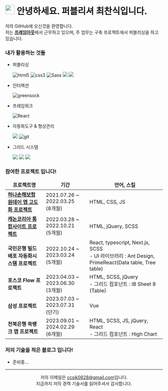 <div>
  <h1>
    <img src="https://emojis.slackmojis.com/emojis/images/1531849430/4246/blob-sunglasses.gif?1531849430" width="30"/> 안녕하세요. 퍼블리셔 최찬식입니다.
  </h1>

  <p>
    저의 GitHub에 오신것을 환영합니다. </br> 
    저는 <b><a href="http://frameout.com" target="_blank">프레임아웃</a></b>에서 근무하고 있으며, 주 업무는 구축 프로젝트에서 퍼블리싱을 하고 있습니다.
  <p>
</div>

<div>
  <h3>내가 활용하는 것들</h3>
  <ul>
    <li>
      <p>퍼블리싱</p>
      <div>
        <img alt="html5" src="https://img.shields.io/badge/-HTML-E34F26?style=flat-square&logo=html5&logoColor=white" />
        <img alt="css3" src="https://img.shields.io/badge/-CSS-1572B6?style=flat-square&logo=css3&logoColor=white" />
        <img alt="Sass" src="https://camo.githubusercontent.com/40a7829e7827c09f70eb03b3f3725aa0ad9520f22173f8858250ad29f94b1417/68747470733a2f2f696d672e736869656c64732e696f2f62616467652f2d536173732d4343363639393f7374796c653d666c61742d737175617265266c6f676f3d73617373266c6f676f436f6c6f723d7768697465" data-canonical-src="https://img.shields.io/badge/-Sass-CC6699?style=flat-square&amp;logo=sass&amp;logoColor=white" style="max-width: 100%;">
        <img src="https://img.shields.io/badge/Javascript-F7DF1E?style=flat-square&amp;logo=Javascript&amp;logoColor=black">
        <img src="https://camo.githubusercontent.com/24cf575173fed0336d136c306273c51ca2ab2ac2aaf0e3aaf99b2b06b34e3c35/68747470733a2f2f696d672e736869656c64732e696f2f62616467652f6a71756572792d3037363941443f7374796c653d666c6174266c6f676f3d6a7175657279266c6f676f436f6c6f723d7768697465" data-canonical-src="https://img.shields.io/badge/jquery-61DAFB?style=flat&amp;logo=jquery&amp;logoColor=white" style="max-width: 100%;">
      </div>
    </li>
    <li>
      <p>인터렉션</p>
      <div>
        <img alt="greensock" src="https://img.shields.io/badge/-GSAP-88CE02?style=flat-square&logo=greensock&logoColor=black" />
      </div>
    </li>
    <li>
      <p>프레임워크</p>
      <div>
        <img alt="React" src="https://camo.githubusercontent.com/fa7c4294c987f56c6bcae98942266f5264f81f9abf5bb9da77ae69aefdcfc94a/68747470733a2f2f696d672e736869656c64732e696f2f62616467652f2d52656163742d3435623864383f7374796c653d666c61742d737175617265266c6f676f3d7265616374266c6f676f436f6c6f723d7768697465" data-canonical-src="https://img.shields.io/badge/-React-45b8d8?style=flat-square&amp;logo=react&amp;logoColor=white" style="max-width: 100%;">
      </div>
    </li>
    <li>
      <p>자동화도구 & 형상관리</p>
      <div>
        <img src="https://img.shields.io/badge/-Gulp-CF4647?style=flat-square&amp;logo=gulp&amp;logoColor=white">
        <img alt="git" src="https://camo.githubusercontent.com/3d4a55e7d45198177f13f9f10c536edd2970c43d753759585e3391d04677e56d/68747470733a2f2f696d672e736869656c64732e696f2f62616467652f2d4769742d4630353033323f7374796c653d666c61742d737175617265266c6f676f3d676974266c6f676f436f6c6f723d7768697465" data-canonical-src="https://img.shields.io/badge/-Git-F05032?style=flat-square&amp;logo=git&amp;logoColor=white" style="max-width: 100%;">
      </div>
    </li>
    <li>
      <p>그리드 시스템</p>      
      <div>
        <img src="https://img.shields.io/badge/-IBsheet-gray?style=flat-square&amp;">
        <img src="https://img.shields.io/badge/-Highchart-gray?style=flat-square&amp;">
        <img src="https://img.shields.io/badge/-Ant Design-gray?style=flat-square&amp;">
      </div>
    </li>
  </ul>
</div>

<div>
  <h3>참여한 프로젝트 입니다!</h3>
  <table>
    <thead align="center">
      <tr border: none;>
        <td><b>프로젝트명</b></td>
        <td><b>기간</b></td>
        <td><b>언어, 스킬</b></td>
      </tr>
    </thead>
    <tbody>
      <tr>
        <td>
          <a href="https://day.hanainsure.co.kr/oneday/main">
            <b>하나손해보험 원데이 앱 고도화 프로젝트</b>
          </a>
        </td>
        <td>
          2021.07.26 ~ 2022.03.25<br/> 
          (8개월)
        </td>
        <td>HTML, CSS, JS</td>
      </tr>
      <tr>
        <td>
          <a href="https://kr.canon/main">
            <b>캐논코리아 통합사이트 프로젝트</b>
          </a>
        </td>
        <td>
          2022.03.28 ~ 2022.10.21<br/>
          (5개월)
        </td>
        <td>HTML, jQuery, SCSS</td>
      </tr>
      <tr>
        <td>
          <b>국민은행 빌드배포 자동화시스템 프로젝트</b>
        </td>
        <td>
          2022.10.24 ~ 2023.03.24<br/>
          (5개월)
        </td>
        <td>
          React, typescript, Next.js, SCSS<br/>
          - UI 라이브러리 : Ant Design, PrimeReact(Data table, Tree table)
        </td>
      </tr>
      <tr>
        <td>
          <b>포스코 Flow 프로젝트</b>
        </td>
        <td>
          2023.04.03 ~ 2023.06.30<br/>
          (3개월)
        </td>
        <td>
          HTML, SCSS, jQuery<br/>
          - 그리드 컴포넌트 : IB Sheet 8 (Table)
        </td>
      </tr>
      <tr>
        <td>
          <b>삼성 프로젝트</b>
        </td>
        <td>
          2023.07.03 ~ 2023.07.31<br/>
          (단기)
        </td>
        <td>
          Vue
        </td>
      </tr>
      <tr>
        <td>
          <b>전북은행 쏙뱅크 앱 프로젝트</b>
        </td>
        <td>
          2023.09.01 ~ 2024.02.29<br/>
          (6개월)
        </td>
        <td>
          HTML, SCSS, JS, jQuery, React<br/>
          - 그리드 컴포넌트 : High Chart
        </td>
      </tr>
    </tbody>
  </table>
</div>

<div>
  <h3>저의 기술을 적은 블로그 입니다!</h3>
  <ul>
    <li>
      <span>준비중...</span>
    </li>
  </ul>
</div>

---

<p align="center">
  저의 이메일은 <a href="mailto:ccsik0828@gmail.com">ccsik0828@gmail.com</a>입니다.<br/>
  지금까지 저의 경력 기술서를 읽어주셔서 감사합니다.
</p>

